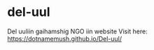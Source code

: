 # del-uul
 Del uuliin gaihamshig NGO iin website
 Visit here: https://dotnamemush.github.io/Del-uul/
